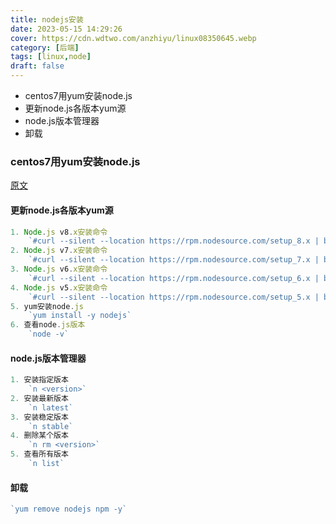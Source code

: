 ```yaml
---
title: nodejs安装
date: 2023-05-15 14:29:26
cover: https://cdn.wdtwo.com/anzhiyu/linux08350645.webp
category: [后端]
tags: [linux,node]
draft: false
---
```

- centos7用yum安装node.js
- 更新node.js各版本yum源
- node.js版本管理器
- 卸载
<!--more-->
### centos7用yum安装node.js
[原文](https://blog.csdn.net/linzengfa/article/details/72850755)
#### 更新node.js各版本yum源
```js
1. Node.js v8.x安装命令
    `#curl --silent --location https://rpm.nodesource.com/setup_8.x | bash -`
2. Node.js v7.x安装命令
    `#curl --silent --location https://rpm.nodesource.com/setup_7.x | bash -`
3. Node.js v6.x安装命令
    `#curl --silent --location https://rpm.nodesource.com/setup_6.x | bash -`
4. Node.js v5.x安装命令
    `#curl --silent --location https://rpm.nodesource.com/setup_5.x | bash -`
5. yum安装node.js
    `yum install -y nodejs`
6. 查看node.js版本
    `node -v`
```
#### node.js版本管理器
```js
1. 安装指定版本
    `n <version>`
2. 安装最新版本
    `n latest`
3. 安装稳定版本
    `n stable`
4. 删除某个版本
    `n rm <version>`
5. 查看所有版本
    `n list`
```
#### 卸载
```js
`yum remove nodejs npm -y`
```